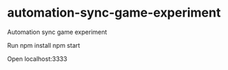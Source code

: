 # automation-sync-game-experiment
Automation sync game experiment

Run
    npm install
    npm start

Open localhost:3333
